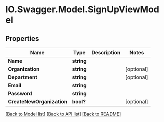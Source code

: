 # IO.Swagger.Model.SignUpViewModel
## Properties

Name | Type | Description | Notes
------------ | ------------- | ------------- | -------------
**Name** | **string** |  | 
**Organization** | **string** |  | [optional] 
**Department** | **string** |  | [optional] 
**Email** | **string** |  | 
**Password** | **string** |  | 
**CreateNewOrganization** | **bool?** |  | [optional] 

[[Back to Model list]](../README.md#documentation-for-models) [[Back to API list]](../README.md#documentation-for-api-endpoints) [[Back to README]](../README.md)

